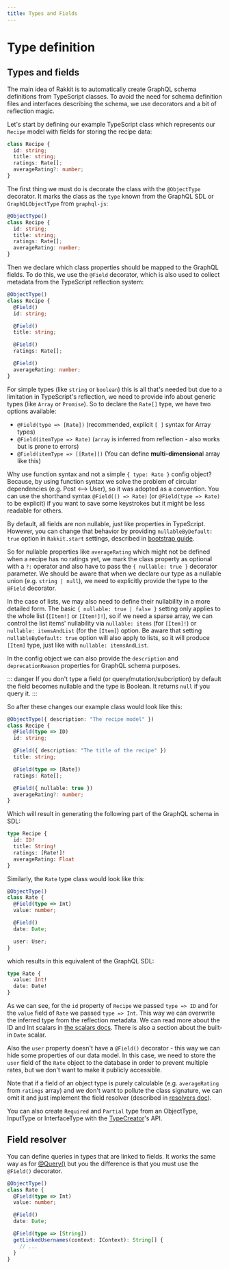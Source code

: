 ```yaml
---
title: Types and Fields
---
```


# Type definition

## Types and fields

The main idea of Rakkit is to automatically create GraphQL schema definitions from TypeScript classes. To avoid the need for schema definition files and interfaces describing the schema, we use decorators and a bit of reflection magic.

Let's start by defining our example TypeScript class which represents our `Recipe` model with fields for storing the recipe data:

```typescript
class Recipe {
  id: string;
  title: string;
  ratings: Rate[];
  averageRating?: number;
}
```

The first thing we must do is decorate the class with the `@ObjectType` decorator. It marks the class as the `type` known from the GraphQL SDL or `GraphQLObjectType` from `graphql-js`:

```typescript
@ObjectType()
class Recipe {
  id: string;
  title: string;
  ratings: Rate[];
  averageRating: number;
}
```

Then we declare which class properties should be mapped to the GraphQL fields.
To do this, we use the `@Field` decorator, which is also used to collect metadata from the TypeScript reflection system:

```typescript
@ObjectType()
class Recipe {
  @Field()
  id: string;

  @Field()
  title: string;

  @Field()
  ratings: Rate[];

  @Field()
  averageRating: number;
}
```

For simple types (like `string` or `boolean`) this is all that's needed but due to a limitation in TypeScript's reflection, we need to provide info about generic types (like `Array` or `Promise`). So to declare the `Rate[]` type, we have two options available:

- `@Field(type => [Rate])` (recommended, explicit `[ ]` syntax for Array types)
- `@Field(itemType => Rate)` (`array` is inferred from reflection - also works but is prone to errors)
- `@Field(itemType => [[Rate]])` (You can define **multi-dimensiona**l array like this)

Why use function syntax and not a simple `{ type: Rate }` config object? Because, by using function syntax we solve the problem of circular dependencies (e.g. Post <--> User), so it was adopted as a convention. You can use the shorthand syntax `@Field(() => Rate)` (or `@Field(type => Rate)` to be explicit) if you want to save some keystrokes but it might be less readable for others.

By default, all fields are non nullable, just like properties in TypeScript. However, you can change that behavior by providing `nullableByDefault: true` option in `Rakkit.start` settings, described in [bootstrap guide](/graphql/start/bootstrap).

So for nullable properties like `averageRating` which might not be defined when a recipe has no ratings yet, we mark the class property as optional with a `?:` operator and also have to pass the `{ nullable: true }` decorator parameter. We should be aware that when we declare our type as a nullable union (e.g. `string | null`), we need to explicitly provide the type to the `@Field` decorator.

In the case of lists, we may also need to define their nullability in a more detailed form. The basic `{ nullable: true | false }` setting only applies to the whole list (`[Item!]` or `[Item!]!`), so if we need a sparse array, we can control the list items' nullability via `nullable: items` (for `[Item]!`) or `nullable: itemsAndList` (for the `[Item]`) option. Be aware that setting `nullableByDefault: true` option will also apply to lists, so it will produce `[Item]` type, just like with `nullable: itemsAndList`.

In the config object we can also provide the `description` and `deprecationReason` properties for GraphQL schema purposes.

::: danger
If you don't type a field (or query/mutation/subcription) by default the field becomes nullable and the type is Boolean. It returns `null` if you query it.
:::

So after these changes our example class would look like this:

```typescript
@ObjectType({ description: "The recipe model" })
class Recipe {
  @Field(type => ID)
  id: string;

  @Field({ description: "The title of the recipe" })
  title: string;

  @Field(type => [Rate])
  ratings: Rate[];

  @Field({ nullable: true })
  averageRating?: number;
}
```

Which will result in generating the following part of the GraphQL schema in SDL:

```graphql
type Recipe {
  id: ID!
  title: String!
  ratings: [Rate!]!
  averageRating: Float
}
```

Similarly, the `Rate` type class would look like this:

```typescript
@ObjectType()
class Rate {
  @Field(type => Int)
  value: number;

  @Field()
  date: Date;

  user: User;
}
```

which results in this equivalent of the GraphQL SDL:

```graphql
type Rate {
  value: Int!
  date: Date!
}
```

As we can see, for the `id` property of `Recipe` we passed `type => ID` and for the `value` field of `Rate` we passed `type => Int`. This way we can overwrite the inferred type from the reflection metadata. We can read more about the ID and Int scalars in [the scalars docs](/graphql/type/scalars). There is also a section about the built-in `Date` scalar.

Also the `user` property doesn't have a `@Field()` decorator - this way we can hide some properties of our data model. In this case, we need to store the `user` field of the `Rate` object to the database in order to prevent multiple rates, but we don't want to make it publicly accessible.

Note that if a field of an object type is purely calculable (e.g. `averageRating` from `ratings` array) and we don't want to pollute the class signature, we can omit it and just implement the field resolver (described in [resolvers doc](/graphql/query/resolvers/#field-resolvers)).

You can also create `Required` and `Partial` type from an ObjectType, InputType or InterfaceType with the [TypeCreator](/graphql/type/type-creator)'s API.

## Field resolver
You can define queries in types that are linked to fields. It works the same way as for [@Query()](/graphql/query/resolvers/#queries-and-mutations) but you the difference is that you must use the `@Field()` decorator.

```typescript
@ObjectType()
class Rate {
  @Field(type => Int)
  value: number;

  @Field()
  date: Date;

  @Field(type => [String])
  getLinkedUsernames(context: IContext): String[] {
    // ...
  }
}
```

